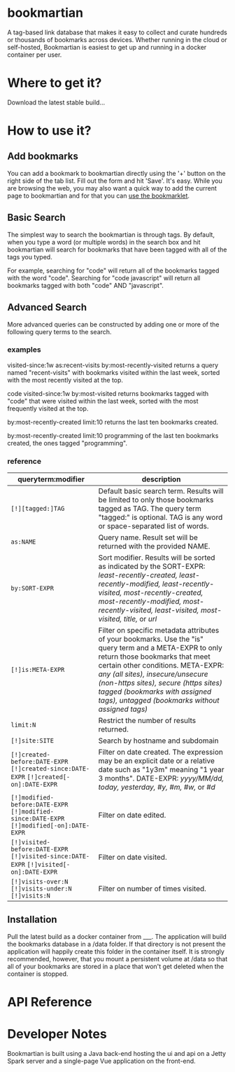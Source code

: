 # bookmartian
A tag-based link database that makes it easy to collect and curate hundreds or thousands of bookmarks across devices. Whether running in the cloud or self-hosted, Bookmartian is easiest to get up and running in a docker container per user.

# Where to get it?
Download the latest stable build...

# How to use it?
## Add bookmarks
You can add a bookmark to bookmartian directly using the '+' button on the right side of the tab list. Fill out the form and hit 'Save'. It's easy. While you are browsing the web, you may also want a quick way to add the current page to bookmartian and for that you can [use the bookmarklet](http://localhost/settings#bookmarklet).

## Basic Search
The simplest way to search the bookmartian is through tags. By default, when you type a word (or multiple words) in the search box and hit <ENTER> bookmartian will search for bookmarks that have been tagged with all of the tags you typed.

For example, searching for "code" will return all of the bookmarks tagged with the word "code". Searching for "code javascript" will return all bookmarks tagged with both "code" AND "javascript".

## Advanced Search
More advanced queries can be constructed by adding one or more of the following query terms to the search.

### examples
visited-since:1w as:recent-visits by:most-recently-visited
returns a query named "recent-visits" with bookmarks visited within the last week, sorted with the most recently visited at the top.

code visited-since:1w by:most-visited
returns bookmarks tagged with "code" that were visited within the last week, sorted with the most frequently visited at the top.

by:most-recently-created limit:10
returns the last ten bookmarks created.

by:most-recently-created limit:10 programming
of the last ten bookmarks created, the ones tagged "programming".

### reference [](#reference)

| queryterm:modifier            | description |
| ----------------------------- | ----------- |
| `[!][tagged:]TAG`             | Default basic search term. Results will be limited to only those bookmarks tagged as TAG. The query term "tagged:" is optional. TAG is any word or space-separated list of words. |
| `as:NAME`                     | Query name. Result set will be returned with the provided NAME. |
| `by:SORT-EXPR`                | Sort modifier. Results will be sorted as indicated by the SORT-EXPR: _least-recently-created, least-recently-modified, least-recently-visited, most-recently-created, most-recently-modified, most-recently-visited, least-visited, most-visited, title,_ or _url_ |
| `[!]is:META-EXPR`             | Filter on specific metadata attributes of your bookmarks. Use the "is" query term and a META-EXPR to only return those bookmarks that meet certain other conditions. META-EXPR: _any (all sites), insecure/unsecure (non-https sites), secure (https sites) tagged (bookmarks with assigned tags), untagged (bookmarks without assigned tags)_ |
| `limit:N`                     | Restrict the number of results returned. |
| `[!]site:SITE`                | Search by hostname and subdomain |
| `[!]created-before:DATE-EXPR`  `[!]created-since:DATE-EXPR`  `[!]created[-on]:DATE-EXPR` | Filter on date created. The expression may be an explicit date or a relative date such as "1y3m" meaning "1 year 3 months". DATE-EXPR: _yyyy/MM/dd, today, yesterday, #y, #m, #w,_ or _#d_ |
| `[!]modified-before:DATE-EXPR`  `[!]modified-since:DATE-EXPR`  `[!]modified[-on]:DATE-EXPR` | Filter on date edited. |
| `[!]visited-before:DATE-EXPR`  `[!]visited-since:DATE-EXPR`  `[!]visited[-on]:DATE-EXPR` | Filter on date visited. |
| `[!]visits-over:N`  `[!]visits-under:N`  `[!]visits:N` | Filter on number of times visited. |

## Installation
Pull the latest build as a docker container from ___. The application will build the bookmarks database in a /data folder. If that directory is not present the application will happily create this folder in the container itself. It is strongly recommended, however, that you mount a persistent volume at /data so that all of your bookmarks are stored in a place that won't get deleted when the container is stopped.

# API Reference

# Developer Notes
Bookmartian is built using a Java back-end hosting the ui and api on a Jetty Spark server and a single-page Vue application on the front-end.
